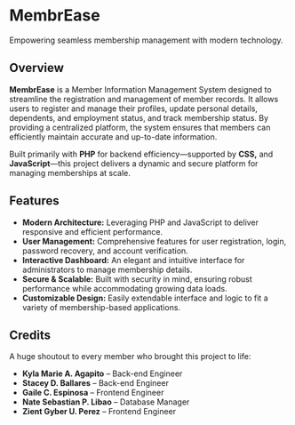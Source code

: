 # MembrEase

Empowering seamless membership management with modern technology.

## Overview

**MembrEase** is a Member Information Management System designed to streamline the registration and management of member records. It allows users to register and manage their profiles, update personal details, dependents, and employment status, and track membership status. By providing a centralized platform, the system ensures that members can efficiently maintain accurate and up-to-date information. 

Built primarily with **PHP** for backend efficiency—supported by **CSS,** and **JavaScript**—this project delivers a dynamic and secure platform for managing memberships at scale.

## Features

- **Modern Architecture:** Leveraging PHP and JavaScript to deliver responsive and efficient performance.
- **User Management:** Comprehensive features for user registration, login, password recovery, and account verification.
- **Interactive Dashboard:** An elegant and intuitive interface for administrators to manage membership details.
- **Secure & Scalable:** Built with security in mind, ensuring robust performance while accommodating growing data loads.
- **Customizable Design:** Easily extendable interface and logic to fit a variety of membership-based applications.

## Credits

A huge shoutout to every member who brought this project to life:

- **Kyla Marie A. Agapito** – Back-end Engineer
- **Stacey D. Ballares** – Back-end Engineer
- **Gaile C. Espinosa** – Frontend Engineer
- **Nate Sebastian P. Libao** – Database Manager
- **Zient Gyber U. Perez** – Frontend Engineer

